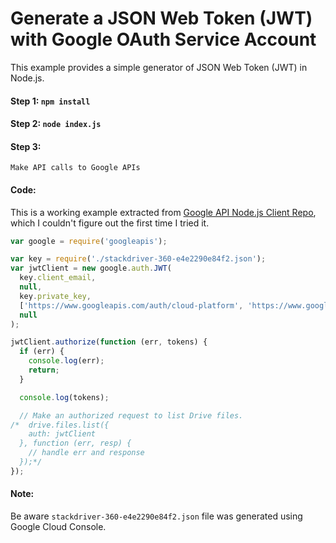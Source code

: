 Generate a JSON Web Token (JWT) with Google OAuth Service Account
=================================================================

This example provides a simple generator of JSON Web Token (JWT) in Node.js.

#### Step 1: ```npm install```
#### Step 2: ```node index.js```
#### Step 3: 
```Make API calls to Google APIs```

#### Code:
This is a working example extracted from [Google API Node.js Client Repo](https://github.com/google/google-api-nodejs-client/#using-jwt-service-tokens), which I couldn't figure out the first time I tried it.
```javascript
var google = require('googleapis');

var key = require('./stackdriver-360-e4e2290e84f2.json');
var jwtClient = new google.auth.JWT(
  key.client_email,
  null,
  key.private_key,
  ['https://www.googleapis.com/auth/cloud-platform', 'https://www.googleapis.com/auth/cloud-platform.read-only'],
  null
);

jwtClient.authorize(function (err, tokens) {
  if (err) {
    console.log(err);
    return;
  }

  console.log(tokens);

  // Make an authorized request to list Drive files.
/*  drive.files.list({
    auth: jwtClient
  }, function (err, resp) {
    // handle err and response
  });*/
});
```

#### Note:
Be aware `stackdriver-360-e4e2290e84f2.json` file was generated  using Google Cloud Console.